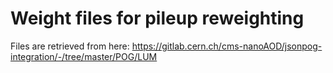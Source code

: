 # Weight files for pileup reweighting

Files are retrieved from here:
https://gitlab.cern.ch/cms-nanoAOD/jsonpog-integration/-/tree/master/POG/LUM

